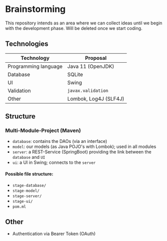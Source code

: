 # Brainstorming

This repository intends as an area where we can collect ideas until we begin with the development phase. Will be deleted once we start coding.

## Technologies

Technology | Proposal
------------ | -------------
Programming language | Java 11 (OpenJDK)
Database | SQLite
UI | Swing
Validation | `javax.validation`
Other | Lombok, Log4J (SLF4J)

## Structure

### Multi-Module-Project (Maven)
- `database`: contains the DAOs (via an interface)
- `model`: our models (as Java POJO's with Lombok); used in all modules
- `server`: a REST-Service (SpringBoot) providing the link between the `database` and `UI`
- `ui`: a UI in Swing; connects to the `server`

#### Possible file structure:

- `stage-database/`
- `stage-model/`
- `stage-server/`
- `stage-ui/`
- `pom.ml`

## Other

- Authentication via Bearer Token (OAuth)
